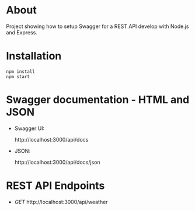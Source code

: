 About
=====

Project showing how to setup Swagger for a REST API develop with Node.js and Express.

Installation
============

    npm install
    npm start

Swagger documentation - HTML and JSON
===================================

* Swagger UI:
 
 
     http://localhost:3000/api/docs

* JSON: 


     http://localhost:3000/api/docs/json

REST API Endpoints
==================

* *GET* http://localhost:3000/api/weather

